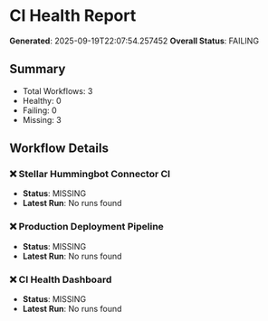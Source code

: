 # CI Health Report

**Generated**: 2025-09-19T22:07:54.257452
**Overall Status**: FAILING

## Summary
- Total Workflows: 3
- Healthy: 0
- Failing: 0
- Missing: 3

## Workflow Details

### ❌ Stellar Hummingbot Connector CI
- **Status**: MISSING
- **Latest Run**: No runs found

### ❌ Production Deployment Pipeline
- **Status**: MISSING
- **Latest Run**: No runs found

### ❌ CI Health Dashboard
- **Status**: MISSING
- **Latest Run**: No runs found

